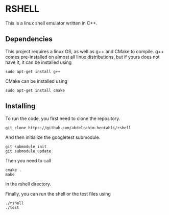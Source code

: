 # RSHELL
This is a linux shell emulator written in C++. 

## Dependencies
This project requires a linux OS, as well as g++ and CMake to compile.
g++ comes pre-installed on almost all linux distributions, but if yours does not have it, it can be installed using
```
sudo apt-get install g++
```
CMake can be installed using
```
sudo apt-get install cmake
```

## Installing
To run the code, you first need to clone the repository.
```
git clone https://github.com/abdelrahim-hentabli/rshell
```
And then initialize the googletest submodule.
```
git submodule init
git submodule update
```

Then you need to call
```
cmake .
make
```
in the rshell directory.

Finally, you can run the shell or the test files using 
```
./rshell 
./test
```
